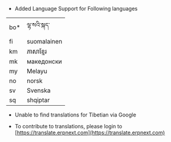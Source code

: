 - Added Language Support for Following languages

<table class="table table-bordered">
    <tr>
        <td style="width: 30%">bo*</td>
        <td>ལྷ་སའི་སྐད་</td>
    </tr>
    <tr>
        <td>fi</td>
        <td>suomalainen</td>
    </tr>
    <tr>
        <td>km</td>
        <td>ភាសាខ្មែរ</td>
    </tr>
    <tr>
        <td>mk</td>
        <td>македонски</td>
    </tr>
    <tr>
        <td>my</td>
        <td>Melayu</td>
    </tr>
    <tr>
        <td>no</td>
        <td>norsk</td>
    </tr>
    <tr>
        <td>sv</td>
        <td>Svenska</td>
    </tr>
    <tr>
        <td>sq</td>
        <td>shqiptar</td>
    </tr>
</table>

- Unable to find translations for Tibetian via Google

* To contribute to translations, please login to [https://translate.erpnext.com](https://translate.erpnext.com)
